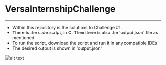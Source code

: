 # VersaInternshipChallenge

---

- Within this repository is the solutions to Challenge #1.
- There is the code script, in C. Then there is also the 'output.json' file as mentioned.
- To run the script, download the script and run it in any compatible IDEs
- The desired output is shown in 'output.json'

![alt text](https://versa.com.my/wp-content/uploads/2022/09/Video-Preview-Revamp.png)

